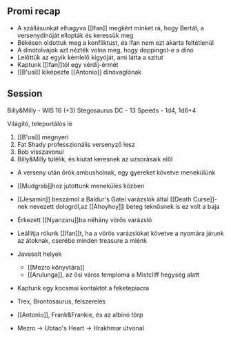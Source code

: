 ---
---

## Promi recap
- A szállásunkat elhagyva [[Ifan]] megkért minket rá, hogy Bertát, a versenydínóját ellopták és keressük meg
- Békésen oldottuk meg a konfliktust, és Ifan nem ezt akarta feltétlenül
- A dínótolvajok azt nézték volna meg, hogy doppingol-e a dínó
- Lelőttük az egyik kémlelő kígyóját, ami látta a szitut
- Kaptunk [[Ifan]]tól egy vérdíj-érmét
- [[B'usi]] kiképezte [[Antonio]] dínóvaglónak

## Session
Billy&Milly - WIS 16 (+3)
Stegosaurus DC - 13
Speeds - 1d4, 1d6+4

Világító, teleportálós lé

1. [[B'usi]] megnyeri
2. Fat Shady professzionális versenyző lesz
3. Bob visszavonul
4. Billy&Milly túlélik, és kiutat keresnek az uzsorásaik elől

- A verseny után őrök ambusholnak, egy gyereket követve menekülünk
- [[Mudgrab]]hoz jutottunk menekülés közben
- [[Jesamin]] beszámol a Baldur's Gatei varázslók által [[Death Curse]]-nek nevezett dologról,az [[Ahoyhoy]]i beteg teknősnek is ez volt a baja
- Érkezett [[Nyanzaru]]ba néhány vörös varázsló
- Leállítja rólunk [[Ifan]]t, ha a vörös varázslókat követve a nyomára járunk az átoknak, cserébe minden treasure a miénk
- Javasolt helyek
	- [[Mezro könyvtára]]
	- [[Arulunga]], az ősi város temploma a Mistcliff hegység alatt
- Kaptunk egy kocsmai kontaktot a feketepiacra

- Trex, Brontosaurus, felszerelés
- [[Antonio]], Frank&Frankie, és az albínó törp
- Mezro &rarr; Ubtao's Heart &rarr; Hrakhmar útvonal